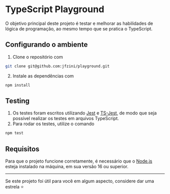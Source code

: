 # TypeScript Playground

O objetivo principal deste projeto é testar e melhorar as habilidades de lógica de programação, ao mesmo tempo que se pratica o TypeScript.

## Configurando o ambiente

1. Clone o repositório com 
```bash
git clone git@github.com:jfzini/playground.git
```
2. Instale as dependências com 
```bash
npm install
```

## Testing

1. Os testes foram escritos utilizando [Jest](https://jestjs.io/) e [TS-Jest](https://www.npmjs.com/package/ts-jest), de modo que seja possível realizar os testes em arquivos TypeScript.
2. Para rodar os testes, utilize o comando 
```bash
npm test
```

## Requisitos

Para que o projeto funcione corretamente, é necessário que o [Node.js](https://nodejs.org/en/) esteja instalado na máquina, em sua versão 16 ou superior.


___

Se este projeto foi útil para você em algum aspecto, considere dar uma estrela ⭐